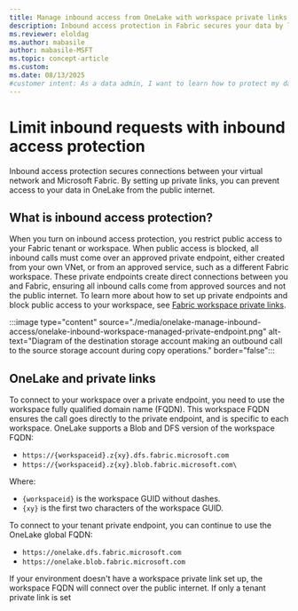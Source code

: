 ```yaml
---
title: Manage inbound access from OneLake with workspace private links
description: Inbound access protection in Fabric secures your data by limiting inbound requests. 
ms.reviewer: eloldag
ms.author: mabasile
author: mabasile-MSFT
ms.topic: concept-article
ms.custom:
ms.date: 08/13/2025
#customer intent: As a data admin, I want to learn how to protect my data by limiting inbound requests. As a data engineer, I want to learn how to work with my data, even when private links are turned on. 
---
```


# Limit inbound requests with inbound access protection

Inbound access protection secures connections between your virtual network and Microsoft Fabric. By setting up private links, you can prevent access to your data in OneLake from the public internet.  

## What is inbound access protection?

When you turn on inbound access protection, you restrict public access to your Fabric tenant or workspace. When public access is blocked, all inbound calls must come over an approved private endpoint, either created from your own VNet, or from an approved service, such as a different Fabric workspace. These private endpoints create direct connections between you and Fabric, ensuring all inbound calls come from approved sources and not the public internet. To learn more about how to set up private endpoints and block public access to your workspace, see [Fabric workspace private links](/fabric/security/security-workspace-level-private-links-overview).

:::image type="content" source="./media/onelake-manage-inbound-access/onelake-inbound-workspace-managed-private-endpoint.png" alt-text="Diagram of the destination storage account making an outbound call to the source storage account during copy operations." border="false":::

## OneLake and private links

To connect to your workspace over a private endpoint, you need to use the workspace fully qualified domain name (FQDN). This workspace FQDN ensures the call goes directly to the private endpoint, and is specific to each workspace.  OneLake supports a Blob and DFS version of the workspace FQDN:

- `https://{workspaceid}.z{xy}.dfs.fabric.microsoft.com`
- `https://{workspaceid}.z{xy}.blob.fabric.microsoft.com\`

Where:

- `{workspaceid}` is the workspace GUID without dashes.
- `{xy}` is the first two characters of the workspace GUID.

To connect to your tenant private endpoint, you can continue to use the OneLake global FQDN:

- `https://onelake.dfs.fabric.microsoft.com`
- `https://onelake.blob.fabric.microsoft.com`

If your environment doesn't have a workspace private link set up, the workspace FQDN will connect over the public internet. If only a tenant private link is set